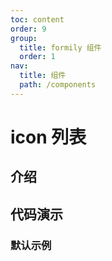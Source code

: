 ```yaml
---
toc: content
order: 9
group:
  title: formily 组件
  order: 1
nav:
  title: 组件
  path: /components
---
```


# icon 列表

## 介绍

## 代码演示

### 默认示例

<code src="./demos/default.tsx"></code>

<API></API>
